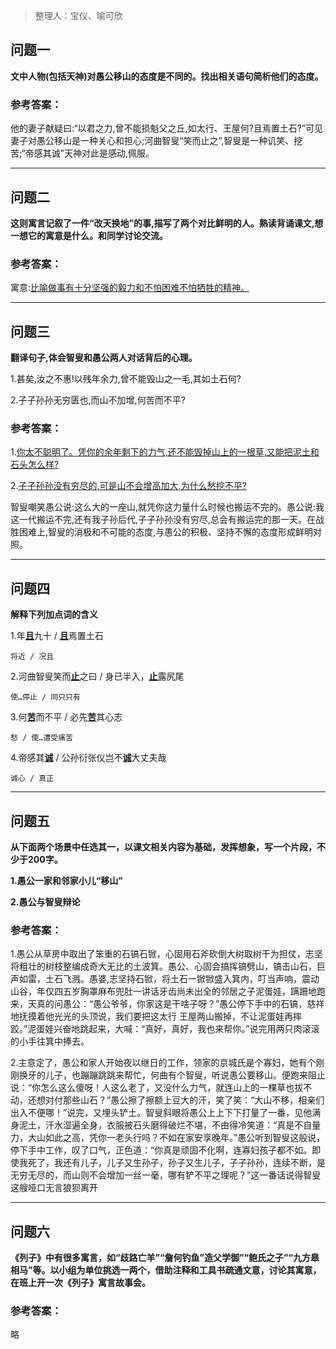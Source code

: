 > 整理人：宝仪、喻可欣

## 问题一

**文中人物(包括天神)对愚公移山的态度是不同的。找出相关语句简析他们的态度。**

### 参考答案：

他的妻子献疑曰:“以君之力,曾不能损魁父之丘,如太行、王屋何?且焉置土石?”可见妻子对愚公移山是一种关心和担心;河曲智叟“笑而止之”,智叟是一种讥笑、挖苦;“帝感其诚”天神对此是感动,佩服。



------



## 问题二

**这则寓言记叙了一件“改天换地”的事,描写了两个对比鲜明的人。熟读背诵课文,想一想它的寓意是什么。和同学讨论交流。**

### 参考答案：

寓意:<u>比喻做事有十分坚强的毅力和不怕困难不怕牺牲的精神。</u>





------



## 问题三

**翻译句子,体会智叟和愚公两人对话背后的心理。**

1.甚矣,汝之不惠!以残年余力,曾不能毁山之一毛,其如土石何?

2.子子孙孙无穷匮也,而山不加增,何苦而不平?

### 参考答案：

1.<u>你太不聪明了。凭你的余年剩下的力气,还不能毁掉山上的一根草,又能把泥土和石头怎么样?</u>

 2.<u>子子孙孙没有穷尽的,可是山不会增高加大,为什么愁挖不平?</u>

 智叟嘲笑愚公说:这么大的一座山,就凭你这力量什么时候也搬运不完的。愚公说:我这一代搬运不完,还有我子孙后代,子子孙孙没有穷尽,总会有搬运完的那一天。在战胜困难上,智叟的消极和不可能的态度,与愚公的积极、坚持不懈的态度形成鲜明对照。





------



## 问题四

**解释下列加点词的含义**

1.年<u>**且**</u>九十 / <u>**且**</u>焉置土石 

`将近 / 况且`

2.河曲智叟笑而<u>**止**</u>之曰 / 身已半入，<u>**止**</u>露尻尾  

`使…停止 / 同只只有`

3.何<u>**苦**</u>而不平 / 必先<u>**苦**</u>其心志 

`愁 / 使…遭受痛苦`

4.帝感其<u>**诚**</u> / 公孙衍张仪岂不<u>**诚**</u>大丈夫哉 

`诚心 / 真正` 



------



## 问题五

**从下面两个场景中任选其一，以课文相关内容为基础，发挥想象，写一个片段，不少于200字。**

**1.愚公一家和邻家小儿“移山”**

**2.愚公与智叟辩论**

### 参考答案：

1.愚公从草房中取出了笨重的石镐石锨，心固用石斧砍倒大树取树干为担仗，志坚将粗壮的树枝整编成奇大无比的土波箕。愚公、心固会搞挥镐劈山，镐击山石，巨声如雷，土石飞溅。愚婆,志坚持石锨，将土石一锨锨盛入箕内，叮当声响，震动山谷，年仅四五岁胸罩麻布兜肚一讲话牙齿尚未出全的邻居之子泥蛋娃，蹒跚地跑来，天真的问愚公：“愚公爷爷，你家这是干啥子呀？”愚公停下手中的石镐，慈祥地抚摸着他光光的头顶说，我们要把这太行 王屋两山搬掉，不让泥蛋娃再摔跤。”泥蛋娃兴奋地跳起来，大喊：“真好，真好，我也来帮你。”说完用两只肉滚滚的小手往箕中捧去。

2.主意定了，愚公和家人开始夜以继日的工作，领家的京城氏是个寡妇，她有个刚刚换牙的儿子，也蹦蹦跳跳来帮忙，何曲有个智叟，听说愚公要移山。便跑来阻止说：“你怎么这么傻呀！人这么老了，又没什么力气，就连山上的一棵草也拔不动，还想对付那些山石？”愚公擦了擦额上豆大的汗，笑了笑：“大山不移，相亲们出入不便哪！”说完，又埋头铲土。智叟斜眼将愚公上上下下打量了一番，见他满身泥土，汗水湿遍全身，衣服被石头磨得破烂不堪，不由得冷笑道：“真是不自量力，大山如此之高，凭你一老头行吗？不如在家安享晚年。”愚公听到智叟这般说，停下手中工作，叹了口气，正色道：“你真是顽固不化啊，连寡妇孩子都不如。即使我死了，我还有儿子，儿子又生孙子，孙子又生儿子，子子孙孙，连续不断，是无穷无尽的，而山则不会增加一丝一毫，哪有铲不平之理呢？”这一番话说得智叟这艘哑口无言狼狈离开



------



## 问题六

**《列子》中有很多寓言，如“歧路亡羊”“詹何钓鱼”造父学御”“鲍氏之子”“九方皋相马”等。以小组为单位挑选一两个，借助注释和工具书疏通文意，讨论其寓意，在班上开一次《列子》寓言故事会。**

### 参考答案：

略